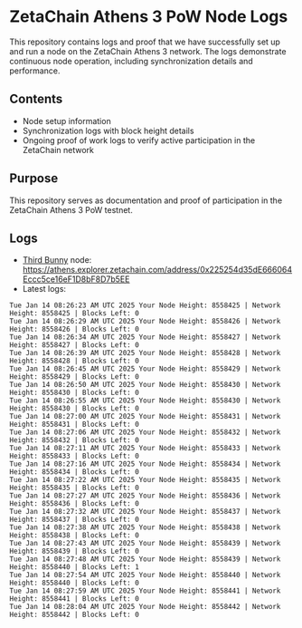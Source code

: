 # ZetaChain Athens 3 PoW Node Logs
This repository contains logs and proof that we have successfully set up and run a node on the ZetaChain Athens 3 network. The logs demonstrate continuous node operation, including synchronization details and performance.

## Contents
- Node setup information
- Synchronization logs with block height details
- Ongoing proof of work logs to verify active participation in the ZetaChain network

## Purpose
This repository serves as documentation and proof of participation in the ZetaChain Athens 3 PoW testnet.

## Logs

- [Third Bunny](https://thirdbunny.xyz/) node: https://athens.explorer.zetachain.com/address/0x225254d35dE666064Eccc5ce16eF1D8bF8D7b5EE
- Latest logs:
```
Tue Jan 14 08:26:23 AM UTC 2025 Your Node Height: 8558425 | Network Height: 8558425 | Blocks Left: 0
Tue Jan 14 08:26:29 AM UTC 2025 Your Node Height: 8558426 | Network Height: 8558426 | Blocks Left: 0
Tue Jan 14 08:26:34 AM UTC 2025 Your Node Height: 8558427 | Network Height: 8558427 | Blocks Left: 0
Tue Jan 14 08:26:39 AM UTC 2025 Your Node Height: 8558428 | Network Height: 8558428 | Blocks Left: 0
Tue Jan 14 08:26:45 AM UTC 2025 Your Node Height: 8558429 | Network Height: 8558429 | Blocks Left: 0
Tue Jan 14 08:26:50 AM UTC 2025 Your Node Height: 8558430 | Network Height: 8558430 | Blocks Left: 0
Tue Jan 14 08:26:55 AM UTC 2025 Your Node Height: 8558430 | Network Height: 8558430 | Blocks Left: 0
Tue Jan 14 08:27:00 AM UTC 2025 Your Node Height: 8558431 | Network Height: 8558431 | Blocks Left: 0
Tue Jan 14 08:27:06 AM UTC 2025 Your Node Height: 8558432 | Network Height: 8558432 | Blocks Left: 0
Tue Jan 14 08:27:11 AM UTC 2025 Your Node Height: 8558433 | Network Height: 8558433 | Blocks Left: 0
Tue Jan 14 08:27:16 AM UTC 2025 Your Node Height: 8558434 | Network Height: 8558434 | Blocks Left: 0
Tue Jan 14 08:27:22 AM UTC 2025 Your Node Height: 8558435 | Network Height: 8558435 | Blocks Left: 0
Tue Jan 14 08:27:27 AM UTC 2025 Your Node Height: 8558436 | Network Height: 8558436 | Blocks Left: 0
Tue Jan 14 08:27:32 AM UTC 2025 Your Node Height: 8558437 | Network Height: 8558437 | Blocks Left: 0
Tue Jan 14 08:27:38 AM UTC 2025 Your Node Height: 8558438 | Network Height: 8558438 | Blocks Left: 0
Tue Jan 14 08:27:43 AM UTC 2025 Your Node Height: 8558439 | Network Height: 8558439 | Blocks Left: 0
Tue Jan 14 08:27:48 AM UTC 2025 Your Node Height: 8558439 | Network Height: 8558440 | Blocks Left: 1
Tue Jan 14 08:27:54 AM UTC 2025 Your Node Height: 8558440 | Network Height: 8558440 | Blocks Left: 0
Tue Jan 14 08:27:59 AM UTC 2025 Your Node Height: 8558441 | Network Height: 8558441 | Blocks Left: 0
Tue Jan 14 08:28:04 AM UTC 2025 Your Node Height: 8558442 | Network Height: 8558442 | Blocks Left: 0
```
